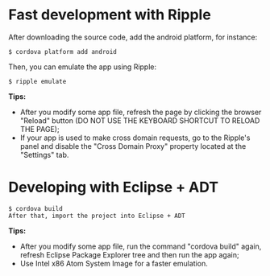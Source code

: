 # Fast development with Ripple
After downloading the source code, add the android platform, for instance:

    $ cordova platform add android

Then, you can emulate the app using Ripple:

    $ ripple emulate

**Tips:**
* After you modify some app file, refresh the page by clicking the browser "Reload" button (DO NOT USE THE KEYBOARD SHORTCUT TO RELOAD THE PAGE);
* If your app is used to make cross domain requests, go to the Ripple's panel and disable the "Cross Domain Proxy" property located at the "Settings" tab.

# Developing with Eclipse + ADT

    $ cordova build
    After that, import the project into Eclipse + ADT

**Tips:**
* After you modify some app file, run the command "cordova build" again, refresh Eclipse Package Explorer tree and then run the app again;
* Use Intel x86 Atom System Image for a faster emulation.
